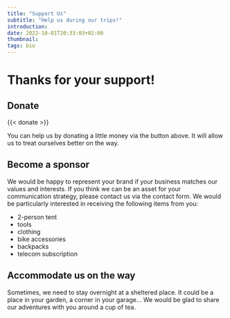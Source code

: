 ```yaml
---
title: "Support Us"
subtitle: "Help us during our trips!"
introduction: 
date: 2022-10-01T20:33:03+02:00
thumbnail:
tags: bio
---
```

# Thanks for your support!

## Donate
{{< donate >}}

You can help us by donating a little money via the button above. It will allow us to treat ourselves better on the way.

## Become a sponsor
We would be happy to represent your brand if your business matches our values and interests. If you think we can be an asset for your communication strategy, please contact us via the contact form.
We would be particularly interested in receiving the following items from you:
- 2-person tent
- tools
- clothing
- bike accessories
- backpacks
- telecom subscription

## Accommodate us on the way
Sometimes, we need to stay overnight at a sheltered place. It could be a place in your garden, a corner in your garage... We would be glad to share our adventures with you around a cup of tea.
